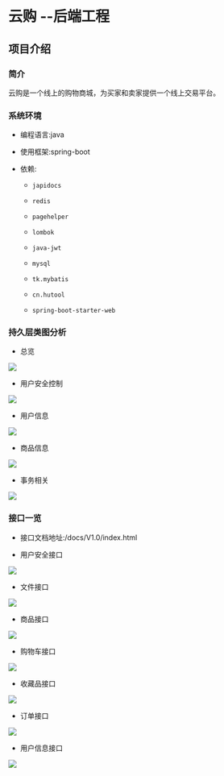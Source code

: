 # 云购	--后端工程



## 项目介绍



### 简介

云购是一个线上的购物商城，为买家和卖家提供一个线上交易平台。



### 系统环境

- 编程语言:java

- 使用框架:spring-boot

- 依赖:

  - ```
    japidocs
    ```

  - ```
    redis
    ```

  - ```
    pagehelper
    ```

  - ```
    lombok
    ```

  - ```
    java-jwt
    ```

  - ```
    mysql
    ```

  - ```
    tk.mybatis
    ```

  - ```
    cn.hutool
    ```

  - ```
    spring-boot-starter-web
    ```



### 持久层类图分析

- 总览

![](\img-folder\image-20220309194919381.png)



- 用户安全控制

![](/img-folder/image-20220309195010507.png)





- 用户信息

![](/img-folder/image-20220309195109706.png)





- 商品信息

![](/img-folder/image-20220309195211463.png)





- 事务相关

![](/img-folder/image-20220309195315403.png)







### 接口一览

- 接口文档地址:/docs/V1.0/index.html

- 用户安全接口

![](/img-folder/image-20220309195525329.png)

- 文件接口

![](/img-folder/image-20220309195714120.png)

- 商品接口

![](/img-folder/image-20220309195829485.png)

- 购物车接口

![](/img-folder/image-20220309195842359.png)

- 收藏品接口

![](/img-folder/image-20220309195853740.png)

- 订单接口

![](/img-folder/image-20220309195905654.png)

- 用户信息接口

![](/img-folder/image-20220309195926704.png)

